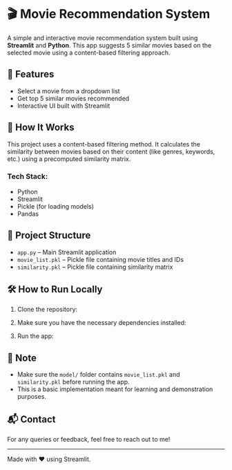 # 🎬 Movie Recommendation System

A simple and interactive movie recommendation system built using **Streamlit** and **Python**. This app suggests 5 similar movies based on the selected movie using a content-based filtering approach.

## 🚀 Features

- Select a movie from a dropdown list
- Get top 5 similar movies recommended
- Interactive UI built with Streamlit

## 🧠 How It Works

This project uses a content-based filtering method. It calculates the similarity between movies based on their content (like genres, keywords, etc.) using a precomputed similarity matrix.

### Tech Stack:
- Python
- Streamlit
- Pickle (for loading models)
- Pandas

## 📁 Project Structure


- `app.py` – Main Streamlit application
- `movie_list.pkl` – Pickle file containing movie titles and IDs
- `similarity.pkl` – Pickle file containing similarity matrix

## 🛠️ How to Run Locally

1. Clone the repository:

2. Make sure you have the necessary dependencies installed:

3. Run the app:


## 📌 Note

- Make sure the `model/` folder contains `movie_list.pkl` and `similarity.pkl` before running the app.
- This is a basic implementation meant for learning and demonstration purposes.

## 📬 Contact

For any queries or feedback, feel free to reach out to me!

---

Made with ❤️ using Streamlit.



